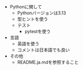 * Pythonに関して
  * Pythonバージョンは3.13
  * 型ヒントを使う
  * テスト
    * pytestを使う
* 言語
  * 英語を使う
  * コメントは日本語でも良い
* その他
  * README.ja.mdを参照すること
